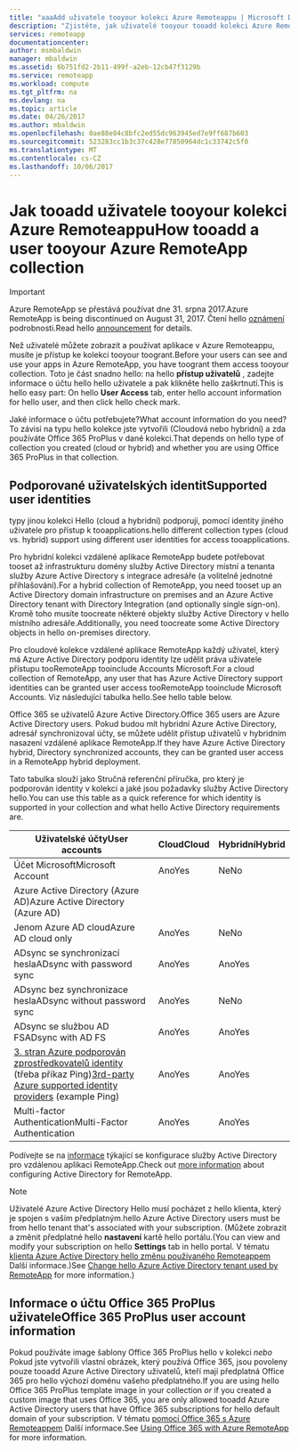 ```yaml
---
title: "aaaAdd uživatele tooyour kolekci Azure Remoteappu | Microsoft Docs"
description: "Zjistěte, jak uživatelé tooyour tooadd kolekci Azure Remoteappu"
services: remoteapp
documentationcenter: 
author: msmbaldwin
manager: mbaldwin
ms.assetid: 6b751fd2-2b11-499f-a2eb-12cb47f3129b
ms.service: remoteapp
ms.workload: compute
ms.tgt_pltfrm: na
ms.devlang: na
ms.topic: article
ms.date: 04/26/2017
ms.author: mbaldwin
ms.openlocfilehash: 0ae88e04c8bfc2ed55dc963945ed7e9ff687b603
ms.sourcegitcommit: 523283cc1b3c37c428e77850964dc1c33742c5f0
ms.translationtype: MT
ms.contentlocale: cs-CZ
ms.lasthandoff: 10/06/2017
---
```

# <a name="how-tooadd-a-user-tooyour-azure-remoteapp-collection"></a><span data-ttu-id="bf400-103">Jak tooadd uživatele tooyour kolekci Azure Remoteappu</span><span class="sxs-lookup"><span data-stu-id="bf400-103">How tooadd a user tooyour Azure RemoteApp collection</span></span>
> [!IMPORTANT]
> <span data-ttu-id="bf400-104">Azure RemoteApp se přestává používat dne 31. srpna 2017.</span><span class="sxs-lookup"><span data-stu-id="bf400-104">Azure RemoteApp is being discontinued on August 31, 2017.</span></span> <span data-ttu-id="bf400-105">Čtení hello [oznámení](https://go.microsoft.com/fwlink/?linkid=821148) podrobnosti.</span><span class="sxs-lookup"><span data-stu-id="bf400-105">Read hello [announcement](https://go.microsoft.com/fwlink/?linkid=821148) for details.</span></span>
> 
> 

<span data-ttu-id="bf400-106">Než uživatelé můžete zobrazit a používat aplikace v Azure Remoteappu, musíte je přístup ke kolekci tooyour toogrant.</span><span class="sxs-lookup"><span data-stu-id="bf400-106">Before your users can see and use your apps in Azure RemoteApp, you have toogrant them access tooyour collection.</span></span> <span data-ttu-id="bf400-107">Toto je část snadno hello: na hello **přístup uživatelů** , zadejte informace o účtu hello hello uživatele a pak klikněte hello zaškrtnutí.</span><span class="sxs-lookup"><span data-stu-id="bf400-107">This is hello easy part: On hello **User Access** tab, enter hello account information for hello user, and then click hello check mark.</span></span>

<span data-ttu-id="bf400-108">Jaké informace o účtu potřebujete?</span><span class="sxs-lookup"><span data-stu-id="bf400-108">What account information do you need?</span></span> <span data-ttu-id="bf400-109">To závisí na typu hello kolekce jste vytvořili (Cloudová nebo hybridní) a zda používáte Office 365 ProPlus v dané kolekci.</span><span class="sxs-lookup"><span data-stu-id="bf400-109">That depends on hello type of collection you created (cloud or hybrid) and whether you are using Office 365 ProPlus in that collection.</span></span>

## <a name="supported-user-identities"></a><span data-ttu-id="bf400-110">Podporované uživatelských identit</span><span class="sxs-lookup"><span data-stu-id="bf400-110">Supported user identities</span></span>
<span data-ttu-id="bf400-111">typy jinou kolekci Hello (cloud a hybridní) podporují, pomocí identity jiného uživatele pro přístup k tooapplications.</span><span class="sxs-lookup"><span data-stu-id="bf400-111">hello different collection types (cloud vs. hybrid) support using different user identities for access tooapplications.</span></span>  

<span data-ttu-id="bf400-112">Pro hybridní kolekci vzdálené aplikace RemoteApp budete potřebovat tooset až infrastrukturu domény služby Active Directory místní a tenanta služby Azure Active Directory s integrace adresáře (a volitelně jednotné přihlašování).</span><span class="sxs-lookup"><span data-stu-id="bf400-112">For a hybrid collection of RemoteApp, you need tooset up an Active Directory domain infrastructure on premises and an Azure Active Directory tenant with Directory Integration (and optionally single sign-on).</span></span> <span data-ttu-id="bf400-113">Kromě toho musíte toocreate některé objekty služby Active Directory v hello místního adresáře.</span><span class="sxs-lookup"><span data-stu-id="bf400-113">Additionally, you need toocreate some Active Directory objects in hello on-premises directory.</span></span>  

<span data-ttu-id="bf400-114">Pro cloudové kolekce vzdálené aplikace RemoteApp každý uživatel, který má Azure Active Directory podporu identity lze udělit práva uživatele přístupu tooRemoteApp tooinclude Accounts Microsoft.</span><span class="sxs-lookup"><span data-stu-id="bf400-114">For a cloud collection of RemoteApp, any user that has Azure Active Directory support identities can be granted user access tooRemoteApp tooinclude Microsoft Accounts.</span></span>  <span data-ttu-id="bf400-115">Viz následující tabulka hello.</span><span class="sxs-lookup"><span data-stu-id="bf400-115">See hello table below.</span></span>

<span data-ttu-id="bf400-116">Office 365 se uživatelů Azure Active Directory.</span><span class="sxs-lookup"><span data-stu-id="bf400-116">Office 365 users are Azure Active Directory users.</span></span> <span data-ttu-id="bf400-117">Pokud budou mít hybridní Azure Active Directory, adresář synchronizoval účty, se můžete udělit přístup uživatelů v hybridním nasazení vzdálené aplikace RemoteApp.</span><span class="sxs-lookup"><span data-stu-id="bf400-117">If they have Azure Active Directory hybrid, Directory synchronized accounts, they can be granted user access in a RemoteApp hybrid deployment.</span></span>   

<span data-ttu-id="bf400-118">Tato tabulka slouží jako Stručná referenční příručka, pro který je podporován identity v kolekci a jaké jsou požadavky služby Active Directory hello.</span><span class="sxs-lookup"><span data-stu-id="bf400-118">You can use this table as a quick reference for which identity is supported in your collection and what hello Active Directory requirements are.</span></span>

| <span data-ttu-id="bf400-119">Uživatelské účty</span><span class="sxs-lookup"><span data-stu-id="bf400-119">User accounts</span></span> | <span data-ttu-id="bf400-120">Cloud</span><span class="sxs-lookup"><span data-stu-id="bf400-120">Cloud</span></span> | <span data-ttu-id="bf400-121">Hybridní</span><span class="sxs-lookup"><span data-stu-id="bf400-121">Hybrid</span></span> |
| --- | --- | --- |
| <span data-ttu-id="bf400-122">Účet Microsoft</span><span class="sxs-lookup"><span data-stu-id="bf400-122">Microsoft Account</span></span> |<span data-ttu-id="bf400-123">Ano</span><span class="sxs-lookup"><span data-stu-id="bf400-123">Yes</span></span> |<span data-ttu-id="bf400-124">Ne</span><span class="sxs-lookup"><span data-stu-id="bf400-124">No</span></span> |
| <span data-ttu-id="bf400-125">Azure Active Directory (Azure AD)</span><span class="sxs-lookup"><span data-stu-id="bf400-125">Azure Active Directory (Azure AD)</span></span> | | |
| <span data-ttu-id="bf400-126">Jenom Azure AD cloud</span><span class="sxs-lookup"><span data-stu-id="bf400-126">Azure AD cloud only</span></span> |<span data-ttu-id="bf400-127">Ano</span><span class="sxs-lookup"><span data-stu-id="bf400-127">Yes</span></span> |<span data-ttu-id="bf400-128">Ne</span><span class="sxs-lookup"><span data-stu-id="bf400-128">No</span></span> |
| <span data-ttu-id="bf400-129">ADsync se synchronizací hesla</span><span class="sxs-lookup"><span data-stu-id="bf400-129">ADsync with password sync</span></span> |<span data-ttu-id="bf400-130">Ano</span><span class="sxs-lookup"><span data-stu-id="bf400-130">Yes</span></span> |<span data-ttu-id="bf400-131">Ano</span><span class="sxs-lookup"><span data-stu-id="bf400-131">Yes</span></span> |
| <span data-ttu-id="bf400-132">ADsync bez synchronizace hesla</span><span class="sxs-lookup"><span data-stu-id="bf400-132">ADsync without password sync</span></span> |<span data-ttu-id="bf400-133">Ano</span><span class="sxs-lookup"><span data-stu-id="bf400-133">Yes</span></span> |<span data-ttu-id="bf400-134">Ne</span><span class="sxs-lookup"><span data-stu-id="bf400-134">No</span></span> |
| <span data-ttu-id="bf400-135">ADsync se službou AD FS</span><span class="sxs-lookup"><span data-stu-id="bf400-135">ADsync with AD FS</span></span> |<span data-ttu-id="bf400-136">Ano</span><span class="sxs-lookup"><span data-stu-id="bf400-136">Yes</span></span> |<span data-ttu-id="bf400-137">Ano</span><span class="sxs-lookup"><span data-stu-id="bf400-137">Yes</span></span> |
| <span data-ttu-id="bf400-138">[3. stran Azure podporován zprostředkovatelů identity](https://msdn.microsoft.com/library/azure/jj679342.aspx) (třeba příkaz Ping)</span><span class="sxs-lookup"><span data-stu-id="bf400-138">[3rd-party Azure supported identity providers](https://msdn.microsoft.com/library/azure/jj679342.aspx)  (example Ping)</span></span> |<span data-ttu-id="bf400-139">Ano</span><span class="sxs-lookup"><span data-stu-id="bf400-139">Yes</span></span> |<span data-ttu-id="bf400-140">Ano</span><span class="sxs-lookup"><span data-stu-id="bf400-140">Yes</span></span> |
| <span data-ttu-id="bf400-141">Multi-factor Authentication</span><span class="sxs-lookup"><span data-stu-id="bf400-141">Multi-Factor Authentication</span></span> |<span data-ttu-id="bf400-142">Ano</span><span class="sxs-lookup"><span data-stu-id="bf400-142">Yes</span></span> |<span data-ttu-id="bf400-143">Ano</span><span class="sxs-lookup"><span data-stu-id="bf400-143">Yes</span></span> |

<span data-ttu-id="bf400-144">Podívejte se na [informace](remoteapp-ad.md) týkající se konfigurace služby Active Directory pro vzdálenou aplikaci RemoteApp.</span><span class="sxs-lookup"><span data-stu-id="bf400-144">Check out [more information](remoteapp-ad.md) about configuring Active Directory for RemoteApp.</span></span>

> [!NOTE]
> <span data-ttu-id="bf400-145">Uživatelé Azure Active Directory Hello musí pocházet z hello klienta, který je spojen s vaším předplatným.</span><span class="sxs-lookup"><span data-stu-id="bf400-145">hello Azure Active Directory users must be from hello tenant that's associated with your subscription.</span></span> <span data-ttu-id="bf400-146">(Můžete zobrazit a změnit předplatné hello **nastavení** kartě hello portálu.</span><span class="sxs-lookup"><span data-stu-id="bf400-146">(You can view and modify your subscription on hello **Settings** tab in hello portal.</span></span> <span data-ttu-id="bf400-147">V tématu [klienta Azure Active Directory hello změnu používaného Remoteappem](remoteapp-changetenant.md) Další informace.)</span><span class="sxs-lookup"><span data-stu-id="bf400-147">See [Change hello Azure Active Directory tenant used by RemoteApp](remoteapp-changetenant.md) for more information.)</span></span>
> 
> 

## <a name="office-365-proplus-user-account-information"></a><span data-ttu-id="bf400-148">Informace o účtu Office 365 ProPlus uživatele</span><span class="sxs-lookup"><span data-stu-id="bf400-148">Office 365 ProPlus user account information</span></span>
<span data-ttu-id="bf400-149">Pokud používáte image šablony Office 365 ProPlus hello v kolekci *nebo* Pokud jste vytvořili vlastní obrázek, který používá Office 365, jsou povoleny pouze tooadd Azure Active Directory uživatelů, kteří mají předplatná Office 365 pro hello výchozí doménu vašeho předplatného.</span><span class="sxs-lookup"><span data-stu-id="bf400-149">If you are using hello Office 365 ProPlus template image in your collection *or* if you created a custom image that uses Office 365, you are only allowed tooadd Azure Active Directory users that have Office 365 subscriptions for hello default domain of your subscription.</span></span> <span data-ttu-id="bf400-150">V tématu [pomocí Office 365 s Azure Remoteappem](remoteapp-o365.md) Další informace.</span><span class="sxs-lookup"><span data-stu-id="bf400-150">See [Using Office 365 with Azure RemoteApp](remoteapp-o365.md) for more information.</span></span>

